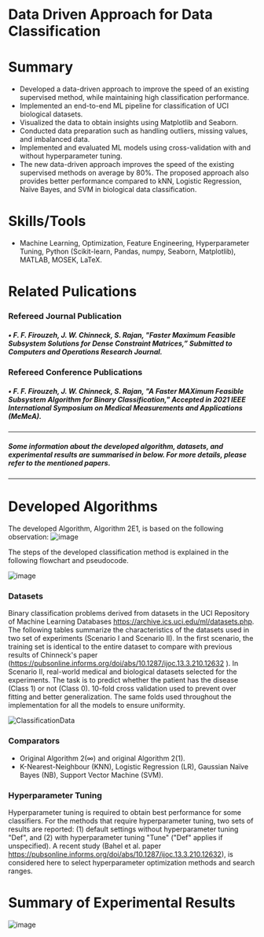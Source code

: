# Data Driven Approach for Data Classification

# Summary
-	Developed a data-driven approach to improve the speed of an existing supervised method, while maintaining high classification performance.
-	Implemented an end-to-end ML pipeline for classification of UCI biological datasets.
-	Visualized the data to obtain insights using Matplotlib and Seaborn.
-	Conducted data preparation such as handling outliers, missing values, and imbalanced data.
-	Implemented and evaluated ML models using cross-validation with and without hyperparameter tuning.
-	The new data-driven approach improves the speed of the existing supervised methods on average by 80%. The proposed approach also provides better performance compared to kNN, Logistic Regression, Naïve Bayes, and SVM in biological data classification.  

# Skills/Tools
- Machine Learning, Optimization, Feature Engineering, Hyperparameter Tuning, Python (Scikit-learn, Pandas, numpy, Seaborn, Matplotlib), MATLAB, MOSEK, LaTeX. 

# Related Pulications
### Refereed Journal Publication

##### •	F. F. Firouzeh, J. W. Chinneck, S. Rajan, "Faster Maximum Feasible Subsystem Solutions for Dense Constraint Matrices,” Submitted to Computers and Operations Research Journal.

### Refereed Conference Publications

##### •	F. F. Firouzeh, J. W. Chinneck, S. Rajan, "A Faster MAXimum Feasible Subsystem Algorithm for Binary Classification," Accepted in 2021 IEEE International Symposium on Medical Measurements and Applications (MeMeA).
-----------------------------------------------------------------------------------------------------------------------------------------------------------------------------------
##### Some information about the developed algorithm, datasets, and experimental results are summarised in below. For more details, please refer to the mentioned papers.
-----------------------------------------------------------------------------------------------------------------------------------------------------------------------------------
# Developed Algorithms
The developed Algorithm, Algorithm 2E1, is based on the following observation:
![image](https://user-images.githubusercontent.com/59096353/128287407-d512a278-0217-4d89-a680-bb9a7260f6f2.png)

The steps of the developed classification method is explained in the following flowchart and pseudocode.
<!-- ![image](https://user-images.githubusercontent.com/59096353/128286907-5d123cb3-f6b4-418a-b6f8-ca7e9c1cf53a.png)
![image](https://user-images.githubusercontent.com/59096353/128287248-f38b4621-1b57-4296-a9a0-ef061faf1205.png) -->
![image](https://user-images.githubusercontent.com/59096353/128288123-323e6f79-847a-49f9-96b6-0b37b57587bd.png)



### Datasets
 Binary classification problems derived from datasets in the UCI Repository of Machine Learning Databases https://archive.ics.uci.edu/ml/datasets.php. The following tables summarize the characteristics of the datasets used in two set of experiments (Scenario I and Scenario II). In the first scenario, the training set is identical to the entire dataset to compare with previous results of Chinneck's paper (https://pubsonline.informs.org/doi/abs/10.1287/ijoc.13.3.210.12632 ). In Scenario II, real-world medical and biological datasets selected for the experiments. The task is to predict whether the patient has the disease (Class 1) or not (Class 0). 10-fold cross validation used to prevent over fitting and better generalization. The same folds used throughout the implementation for all the models to ensure uniformity.

![ClassificationData](https://user-images.githubusercontent.com/59096353/114231621-a9c6b880-9948-11eb-9bc4-508e4ba45e78.png)

### Comparators
- Original Algorithm 2(∞) and original Algorithm 2(1).
- K-Nearest-Neighbour (KNN),  Logistic Regression (LR), Gaussian Naïve Bayes (NB), Support Vector Machine (SVM).

### Hyperparameter Tuning

Hyperparameter tuning is required to obtain best performance for some classifiers. For the methods that require hyperparameter tuning, two sets of results are reported: (1) default settings without hyperparameter tuning "Def", and (2) with hyperparameter tuning "Tune" ("Def" applies if unspecified). A recent study (Bahel et al. paper https://pubsonline.informs.org/doi/abs/10.1287/ijoc.13.3.210.12632), is considered here to select hyperparameter optimization methods and search ranges.

# Summary of Experimental Results
![image](https://user-images.githubusercontent.com/59096353/128287835-47823433-3d9e-4cca-b426-5e9e733fcd48.png)
